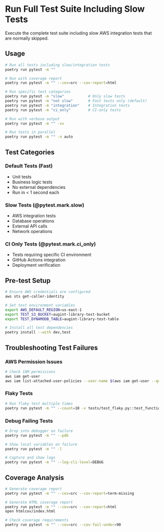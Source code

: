 # Run Full Test Suite Including Slow Tests

Execute the complete test suite including slow AWS integration tests that are normally skipped.

## Usage

```bash
# Run all tests including slow/integration tests
poetry run pytest -m ""

# Run with coverage report
poetry run pytest -m "" --cov=src --cov-report=html

# Run specific test categories
poetry run pytest -m "slow"           # Only slow tests
poetry run pytest -m "not slow"       # Fast tests only (default)
poetry run pytest -m "integration"    # Integration tests
poetry run pytest -m "ci_only"        # CI-only tests

# Run with verbose output
poetry run pytest -m "" -vv

# Run tests in parallel
poetry run pytest -m "" -n auto
```

## Test Categories

### Default Tests (Fast)
- Unit tests
- Business logic tests
- No external dependencies
- Run in < 1 second each

### Slow Tests (@pytest.mark.slow)
- AWS integration tests
- Database operations
- External API calls
- Network operations

### CI Only Tests (@pytest.mark.ci_only)
- Tests requiring specific CI environment
- GitHub Actions integration
- Deployment verification

## Pre-test Setup

```bash
# Ensure AWS credentials are configured
aws sts get-caller-identity

# Set test environment variables
export AWS_DEFAULT_REGION=us-east-1
export TEST_S3_BUCKET=augint-library-test-bucket
export TEST_DYNAMODB_TABLE=augint-library-test-table

# Install all test dependencies
poetry install --with dev,test
```

## Troubleshooting Test Failures

### AWS Permission Issues
```bash
# Check IAM permissions
aws iam get-user
aws iam list-attached-user-policies --user-name $(aws iam get-user --query 'User.UserName' --output text)
```

### Flaky Tests
```bash
# Run flaky test multiple times
poetry run pytest -m "" --count=10 -x tests/test_flaky.py::test_function
```

### Debug Failing Tests
```bash
# Drop into debugger on failure
poetry run pytest -m "" --pdb

# Show local variables on failure
poetry run pytest -m "" -l

# Capture and show logs
poetry run pytest -m "" --log-cli-level=DEBUG
```

## Coverage Analysis

```bash
# Generate coverage report
poetry run pytest -m "" --cov=src --cov-report=term-missing

# Generate HTML coverage report
poetry run pytest -m "" --cov=src --cov-report=html
open htmlcov/index.html

# Check coverage requirements
poetry run pytest -m "" --cov=src --cov-fail-under=90
```
